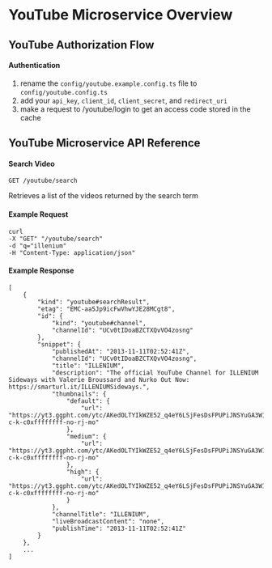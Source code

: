 # YouTube Microservice Overview

## YouTube Authorization Flow

#### Authentication

1. rename the ```config/youtube.example.config.ts``` file to ```config/youtube.config.ts```
2. add your ```api_key```, ```client_id```, ```client_secret```, and ```redirect_uri```
3. make a request to /youtube/login to get an access code stored in the cache

## YouTube Microservice API Reference

#### Search Video

```http
GET /youtube/search
```

Retrieves a list of the videos returned by the search term

#### Example Request

```
curl
-X "GET" "/youtube/search"
-d "q="illenium"
-H "Content-Type: application/json"
```

#### Example Response

```
[
    {
        "kind": "youtube#searchResult",
        "etag": "EMC-aa5Jp9icFwVhwYJE28MCgt8",
        "id": {
            "kind": "youtube#channel",
            "channelId": "UCv0tIDoaBZCTXQvVO4zosng"
        },
        "snippet": {
            "publishedAt": "2013-11-11T02:52:41Z",
            "channelId": "UCv0tIDoaBZCTXQvVO4zosng",
            "title": "ILLENIUM",
            "description": "The official YouTube Channel for ILLENIUM Sideways with Valerie Broussard and Nurko Out Now: https://smarturl.it/ILLENIUMSideways.",
            "thumbnails": {
                "default": {
                    "url": "https://yt3.ggpht.com/ytc/AKedOLTYIkWZE52_q4eY6LSjFesDsFPUPiJNSYuGA3W1GQ=s88-c-k-c0xffffffff-no-rj-mo"
                },
                "medium": {
                    "url": "https://yt3.ggpht.com/ytc/AKedOLTYIkWZE52_q4eY6LSjFesDsFPUPiJNSYuGA3W1GQ=s240-c-k-c0xffffffff-no-rj-mo"
                },
                "high": {
                    "url": "https://yt3.ggpht.com/ytc/AKedOLTYIkWZE52_q4eY6LSjFesDsFPUPiJNSYuGA3W1GQ=s800-c-k-c0xffffffff-no-rj-mo"
                }
            },
            "channelTitle": "ILLENIUM",
            "liveBroadcastContent": "none",
            "publishTime": "2013-11-11T02:52:41Z"
        }
    },
    ...
]
```